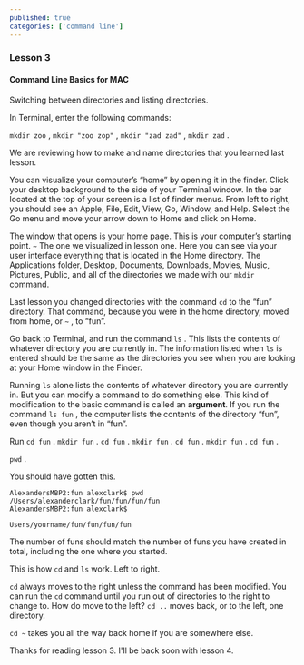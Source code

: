 ```yaml
---
published: true
categories: ['command line']
---
```




### Lesson 3
#### Command Line Basics for MAC

Switching between directories and listing directories. 

In Terminal, enter the following commands:

`mkdir zoo` , `mkdir "zoo zop"` , `mkdir "zad zad"` , `mkdir zad` .

We are reviewing how to make and name directories that you learned last lesson.

You can visualize your computer’s “home” by opening it in the finder. Click your desktop background to the side of your Terminal window. In the bar located at the top of your screen is a list of finder menus. From left to right, you should see an Apple, File, Edit, View, Go, Window, and Help. Select the Go menu and move your arrow down to Home and click on Home.

The window that opens is your home page. This is your computer’s starting point. `~` The one we visualized in lesson one. Here you can see via your user interface everything that is located in the Home directory. The Applications folder, Desktop, Documents, Downloads, Movies, Music, Pictures, Public, and all of the directories we made with our `mkdir` command. 

Last lesson you changed directories with the command `cd` to the “fun” directory. That command, because you were in the home directory, moved from home, or `~` , to “fun”. 

Go back to Terminal, and run the command `ls` . This lists the contents of whatever directory you are currently in. The information listed when `ls` is entered should be the same as the directories you see when you are looking at your Home window in the Finder.

Running `ls` alone lists the contents of whatever directory you are currently in. But you can modify a command to do something else.  This kind of modification to the basic command is called an **argument**. If you run the command `ls fun` , the computer lists the contents of the directory “fun”, even though you aren’t in “fun”.

Run `cd fun` . `mkdir fun` . `cd fun` . `mkdir fun` . `cd fun` . `mkdir fun` . `cd fun` . 

`pwd` .


You should have gotten this. 
```
AlexandersMBP2:fun alexclark$ pwd
/Users/alexanderclark/fun/fun/fun/fun
AlexandersMBP2:fun alexclark$
```


`Users/yourname/fun/fun/fun/fun`

The number of funs should match the number of funs you have created in total, including the one where you started.

This is how `cd` and `ls` work. Left to right.

`cd` always moves to the right unless the command has been modified. You can run the `cd` command until you run out of directories to the right to change to. How do move to the left? `cd ..` moves back, or to the left, one directory. 

`cd ~`  takes you all the way back home if you are somewhere else.

Thanks for reading lesson 3. I'll be back soon with lesson 4. 
